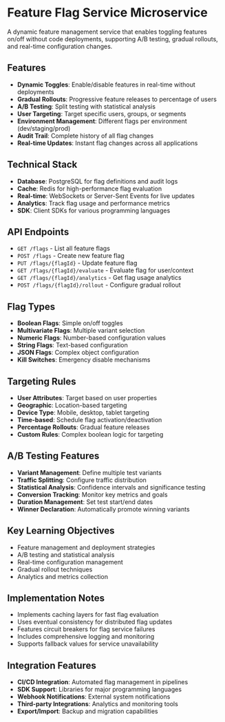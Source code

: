 # Feature Flag Service Microservice

A dynamic feature management service that enables toggling features on/off without code deployments, supporting A/B testing, gradual rollouts, and real-time configuration changes.

## Features

- **Dynamic Toggles**: Enable/disable features in real-time without deployments
- **Gradual Rollouts**: Progressive feature releases to percentage of users
- **A/B Testing**: Split testing with statistical analysis
- **User Targeting**: Target specific users, groups, or segments
- **Environment Management**: Different flags per environment (dev/staging/prod)
- **Audit Trail**: Complete history of all flag changes
- **Real-time Updates**: Instant flag changes across all applications

## Technical Stack

- **Database**: PostgreSQL for flag definitions and audit logs
- **Cache**: Redis for high-performance flag evaluation
- **Real-time**: WebSockets or Server-Sent Events for live updates
- **Analytics**: Track flag usage and performance metrics
- **SDK**: Client SDKs for various programming languages

## API Endpoints

- `GET /flags` - List all feature flags
- `POST /flags` - Create new feature flag
- `PUT /flags/{flagId}` - Update feature flag
- `GET /flags/{flagId}/evaluate` - Evaluate flag for user/context
- `GET /flags/{flagId}/analytics` - Get flag usage analytics
- `POST /flags/{flagId}/rollout` - Configure gradual rollout

## Flag Types

- **Boolean Flags**: Simple on/off toggles
- **Multivariate Flags**: Multiple variant selection
- **Numeric Flags**: Number-based configuration values
- **String Flags**: Text-based configuration
- **JSON Flags**: Complex object configuration
- **Kill Switches**: Emergency disable mechanisms

## Targeting Rules

- **User Attributes**: Target based on user properties
- **Geographic**: Location-based targeting
- **Device Type**: Mobile, desktop, tablet targeting
- **Time-based**: Schedule flag activation/deactivation
- **Percentage Rollouts**: Gradual feature releases
- **Custom Rules**: Complex boolean logic for targeting

## A/B Testing Features

- **Variant Management**: Define multiple test variants
- **Traffic Splitting**: Configure traffic distribution
- **Statistical Analysis**: Confidence intervals and significance testing
- **Conversion Tracking**: Monitor key metrics and goals
- **Duration Management**: Set test start/end dates
- **Winner Declaration**: Automatically promote winning variants

## Key Learning Objectives

- Feature management and deployment strategies
- A/B testing and statistical analysis
- Real-time configuration management
- Gradual rollout techniques
- Analytics and metrics collection

## Implementation Notes

- Implements caching layers for fast flag evaluation
- Uses eventual consistency for distributed flag updates
- Features circuit breakers for flag service failures
- Includes comprehensive logging and monitoring
- Supports fallback values for service unavailability

## Integration Features

- **CI/CD Integration**: Automated flag management in pipelines
- **SDK Support**: Libraries for major programming languages
- **Webhook Notifications**: External system notifications
- **Third-party Integrations**: Analytics and monitoring tools
- **Export/Import**: Backup and migration capabilities 